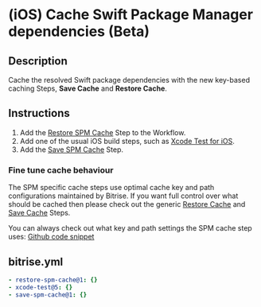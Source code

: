# (iOS) Cache Swift Package Manager dependencies (Beta)

## Description

Cache the resolved Swift package dependencies with the new key-based caching Steps, **Save Cache** and **Restore Cache**.

## Instructions

1. Add the [Restore SPM Cache](https://bitrise.io/integrations/steps/restore-spm-cache) Step to the Workflow.
1. Add one of the usual iOS build steps, such as [Xcode Test for iOS](https://www.bitrise.io/integrations/steps/xcode-test).
1. Add the [Save SPM Cache](https://bitrise.io/integrations/steps/save-spm-cache) Step.

### Fine tune cache behaviour

The SPM specific cache steps use optimal cache key and path configurations maintained by Bitrise. If you want full control over what should be cached then please check out the generic [Restore Cache](https://bitrise.io/integrations/steps/restore-cache) and [Save Cache](https://bitrise.io/integrations/steps/save-cache) Steps.

You can always check out what key and path settings the SPM cache step uses:
[Github code snippet](https://github.com/bitrise-steplib/bitrise-step-save-spm-cache/blob/main/step/step.go#L13-L26)

## bitrise.yml

```yaml
- restore-spm-cache@1: {}
- xcode-test@5: {}
- save-spm-cache@1: {}
```
